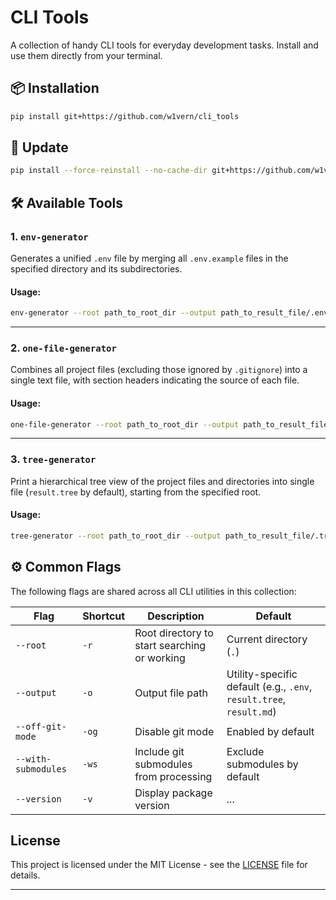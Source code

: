 # CLI Tools

A collection of handy CLI tools for everyday development tasks. Install and use them directly from your terminal.

## 📦 Installation

```bash
pip install git+https://github.com/w1vern/cli_tools
```

## 🔄 Update

```bash
pip install --force-reinstall --no-cache-dir git+https://github.com/w1vern/cli_tools
```

## 🛠 Available Tools

### 1. `env-generator`

Generates a unified `.env` file by merging all `.env.example` files in the specified directory and its subdirectories.

#### Usage:

```bash
env-generator --root path_to_root_dir --output path_to_result_file/.env
```

---

### 2. `one-file-generator`

Combines all project files (excluding those ignored by `.gitignore`) into a single text file, with section headers indicating the source of each file.

#### Usage:

```bash
one-file-generator --root path_to_root_dir --output path_to_result_file/.md
```

---

### 3. `tree-generator`

Print a hierarchical tree view of the project files and directories into single file (`result.tree` by default), starting from the specified root.

#### Usage:

```bash
tree-generator --root path_to_root_dir --output path_to_result_file/.tree
```

## ⚙️ Common Flags

The following flags are shared across all CLI utilities in this collection:

| Flag                | Shortcut | Description                                  | Default                                                             |
|---------------------|----------|----------------------------------------------|---------------------------------------------------------------------|
| `--root`            | `-r`     | Root directory to start searching or working | Current directory (`.`)                                             |
| `--output`          | `-o`     | Output file path                             | Utility-specific default (e.g., `.env`, `result.tree`, `result.md`) |
| `--off-git-mode`    | `-og`    | Disable git mode                             | Enabled by default                                                  |
| `--with-submodules` | `-ws`    | Include git submodules from processing       | Exclude submodules by default                                       |
| `--version`         | `-v`     | Display package version                      | ...                                                                 |

## License

This project is licensed under the MIT License - see the [LICENSE](LICENSE) file for details.

---
